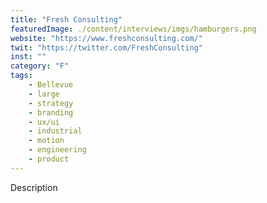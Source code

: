 ```yaml
---
title: "Fresh Consulting"
featuredImage: ./content/interviews/imgs/hamburgers.png
website: "https://www.freshconsulting.com/"
twit: "https://twitter.com/FreshConsulting"
inst: ""
category: "F"
tags:
    - Bellevue
    - large
    - strategy
    - branding
    - ux/ui
    - industrial
    - motion
    - engineering
    - product
---
```


Description
